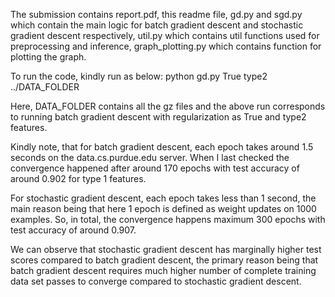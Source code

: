 The submission contains report.pdf, this readme file, gd.py and sgd.py which contain the main logic for batch gradient descent and stochastic gradient descent respectively, util.py which contains util functions used for preprocessing and inference, graph_plotting.py which contains function for plotting the graph.

To run the code, kindly run as below:
 python gd.py True type2 ../DATA_FOLDER

 Here, DATA_FOLDER contains all the gz files and the above run corresponds to running batch gradient descent with regularization as True and type2 features.

 Kindly note, that for batch gradient descent, each epoch takes around 1.5 seconds on the data.cs.purdue.edu server. When I last checked the convergence happened after around 170 epochs with test accuracy of around 0.902 for type 1 features.

 For stochastic gradient descent, each epoch takes less than 1 second, the main reason being that here 1 epoch is defined as weight updates on 1000 examples. So, in total, the convergence happens maximum 300 epochs with test accuracy of around 0.907.

 We can observe that stochastic gradient descent has marginally higher test scores compared to batch gradient descent, the primary reason being that batch gradient descent requires much higher number of complete training data set passes to converge compared to stochastic gradient descent.